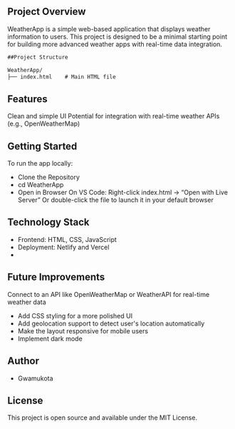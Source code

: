 ## Project Overview 
WeatherApp is a simple web-based application that displays weather information to users. This project is designed to be a minimal starting point for building more advanced weather apps with real-time data integration.

```markdown
##Project Structure

WeatherApp/
├── index.html    # Main HTML file
```
## Features

Clean and simple UI
Potential for integration with real-time weather APIs (e.g., OpenWeatherMap)

## Getting Started
To run the app locally:

- Clone the Repository
- cd WeatherApp
- Open in Browser
    On VS Code: Right-click index.html → “Open with Live Server”
    Or double-click the file to launch it in your default browser

## Technology Stack

- Frontend: HTML, CSS, JavaScript
- Deployment: Netlify and Vercel
- 
## Future Improvements
Connect to an API like OpenWeatherMap or WeatherAPI for real-time weather data
- Add CSS styling for a more polished UI
- Add geolocation support to detect user's location automatically
- Make the layout responsive for mobile users
- Implement dark mode

## Author
- Gwamukota 

## License
This project is open source and available under the MIT License.
